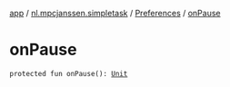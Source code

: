 [app](../../index.md) / [nl.mpcjanssen.simpletask](../index.md) / [Preferences](index.md) / [onPause](.)

# onPause

`protected fun onPause(): `[`Unit`](https://kotlinlang.org/api/latest/jvm/stdlib/kotlin/-unit/index.html)
